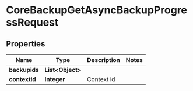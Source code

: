 

# CoreBackupGetAsyncBackupProgressRequest


## Properties

| Name | Type | Description | Notes |
|------------ | ------------- | ------------- | -------------|
|**backupids** | **List&lt;Object&gt;** |  |  |
|**contextid** | **Integer** | Context id |  |



